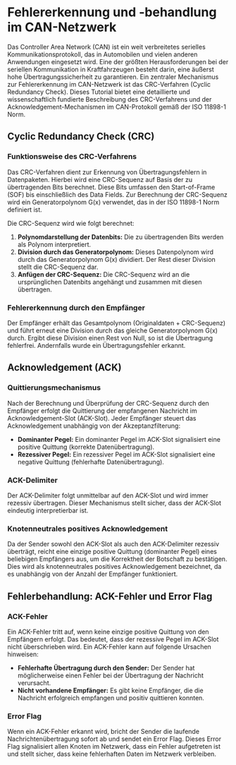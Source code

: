 # Fehlererkennung und -behandlung im CAN-Netzwerk

Das Controller Area Network (CAN) ist ein weit verbreitetes serielles Kommunikationsprotokoll, das in Automobilen und vielen anderen Anwendungen eingesetzt wird. Eine der größten Herausforderungen bei der seriellen Kommunikation in Kraftfahrzeugen besteht darin, eine äußerst hohe Übertragungssicherheit zu garantieren. Ein zentraler Mechanismus zur Fehlererkennung im CAN-Netzwerk ist das CRC-Verfahren (Cyclic Redundancy Check). Dieses Tutorial bietet eine detaillierte und wissenschaftlich fundierte Beschreibung des CRC-Verfahrens und der Acknowledgement-Mechanismen im CAN-Protokoll gemäß der ISO 11898-1 Norm.

## Cyclic Redundancy Check (CRC)

### Funktionsweise des CRC-Verfahrens

Das CRC-Verfahren dient zur Erkennung von Übertragungsfehlern in Datenpaketen. Hierbei wird eine CRC-Sequenz auf Basis der zu übertragenden Bits berechnet. Diese Bits umfassen den Start-of-Frame (SOF) bis einschließlich des Data Fields. Zur Berechnung der CRC-Sequenz wird ein Generatorpolynom G(x) verwendet, das in der ISO 11898-1 Norm definiert ist.

Die CRC-Sequenz wird wie folgt berechnet:

1. **Polynomdarstellung der Datenbits:** Die zu übertragenden Bits werden als Polynom interpretiert.
2. **Division durch das Generatorpolynom:** Dieses Datenpolynom wird durch das Generatorpolynom G(x) dividiert. Der Rest dieser Division stellt die CRC-Sequenz dar.
3. **Anfügen der CRC-Sequenz:** Die CRC-Sequenz wird an die ursprünglichen Datenbits angehängt und zusammen mit diesen übertragen.

### Fehlererkennung durch den Empfänger

Der Empfänger erhält das Gesamtpolynom (Originaldaten + CRC-Sequenz) und führt erneut eine Division durch das gleiche Generatorpolynom G(x) durch. Ergibt diese Division einen Rest von Null, so ist die Übertragung fehlerfrei. Andernfalls wurde ein Übertragungsfehler erkannt.

## Acknowledgement (ACK)

### Quittierungsmechanismus

Nach der Berechnung und Überprüfung der CRC-Sequenz durch den Empfänger erfolgt die Quittierung der empfangenen Nachricht im Acknowledgement-Slot (ACK-Slot). Jeder Empfänger steuert das Acknowledgement unabhängig von der Akzeptanzfilterung:

- **Dominanter Pegel:** Ein dominanter Pegel im ACK-Slot signalisiert eine positive Quittung (korrekte Datenübertragung).
- **Rezessiver Pegel:** Ein rezessiver Pegel im ACK-Slot signalisiert eine negative Quittung (fehlerhafte Datenübertragung).

### ACK-Delimiter

Der ACK-Delimiter folgt unmittelbar auf den ACK-Slot und wird immer rezessiv übertragen. Dieser Mechanismus stellt sicher, dass der ACK-Slot eindeutig interpretierbar ist.

### Knotenneutrales positives Acknowledgement

Da der Sender sowohl den ACK-Slot als auch den ACK-Delimiter rezessiv überträgt, reicht eine einzige positive Quittung (dominanter Pegel) eines beliebigen Empfängers aus, um die Korrektheit der Botschaft zu bestätigen. Dies wird als knotenneutrales positives Acknowledgement bezeichnet, da es unabhängig von der Anzahl der Empfänger funktioniert.

## Fehlerbehandlung: ACK-Fehler und Error Flag

### ACK-Fehler

Ein ACK-Fehler tritt auf, wenn keine einzige positive Quittung von den Empfängern erfolgt. Das bedeutet, dass der rezessive Pegel im ACK-Slot nicht überschrieben wird. Ein ACK-Fehler kann auf folgende Ursachen hinweisen:

- **Fehlerhafte Übertragung durch den Sender:** Der Sender hat möglicherweise einen Fehler bei der Übertragung der Nachricht verursacht.
- **Nicht vorhandene Empfänger:** Es gibt keine Empfänger, die die Nachricht erfolgreich empfangen und positiv quittieren konnten.

### Error Flag

Wenn ein ACK-Fehler erkannt wird, bricht der Sender die laufende Nachrichtenübertragung sofort ab und sendet ein Error Flag. Dieses Error Flag signalisiert allen Knoten im Netzwerk, dass ein Fehler aufgetreten ist und stellt sicher, dass keine fehlerhaften Daten im Netzwerk verbleiben.

